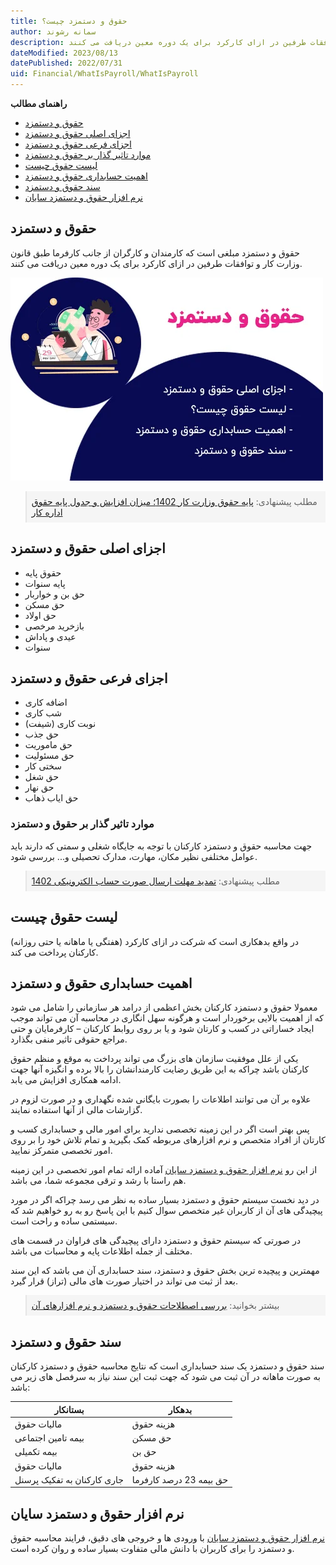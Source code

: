 ```yaml
---
title: حقوق و دستمزد چیست؟
author: سمانه رشوند  
description: مبلغی که کارمندان و کارگران از جانب کارفرما طبق قانون وزارت کار و توافقات طرفین در ازای کارکرد برای یک دوره معین دریافت می کنند.
dateModified: 2023/08/13  
datePublished: 2022/07/31 
uid: Financial/WhatIsPayroll/WhatIsPayroll  
---
```

**راهنمای مطالب**
- [حقوق و دستمزد](#حقوق-و-دستمزد)
- [اجزای اصلی حقوق و دستمزد](#اجزای-اصلی-حقوق-و-دستمزد)
- [اجزای فرعی حقوق و دستمزد](#اجزای-فرعی-حقوق-و-دستمزد)
- [موارد تاثیر گذار بر حقوق و دستمزد](#موارد-تاثیر-گذار-بر-حقوق-و-دستمزد)
- [لیست حقوق چیست](#لیست-حقوق-چیست)
- [اهمیت حسابداری حقوق و دستمزد](#اهمیت-حسابداری-حقوق-و-دستمزد)
- [سند حقوق و دستمزد](#سند-حقوق-و-دستمزد)
- [نرم افزار حقوق و دستمزد سایان](#نرم-افزار-حقوق-و-دستمزد-سایان)


## حقوق و دستمزد
حقوق و دستمزد مبلغی است که کارمندان و کارگران از جانب کارفرما طبق قانون وزارت کار و توافقات طرفین در ازای کارکرد برای یک دوره معین دریافت می کنند.

![حقوق و دستمزد](./Images/Salaries.webp)

<blockquote style="background-color:#f5f5f5; padding:0.5rem">
مطلب پیشنهادی: <a href="https://www.hooshkar.com/Wiki/Payroll/Payroll1401" target="_blank">پایه حقوق وزارت کار 1402؛ میزان افزایش و جدول پایه حقوق اداره کار
</a></blockquote>

## اجزای اصلی حقوق و دستمزد
*	حقوق پایه 
*	پایه سنوات
*	حق بن و خواربار
*	حق مسکن
*	حق اولاد
*	بازخرید مرخصی
*	عیدی و پاداش
*	سنوات

## اجزای فرعی حقوق و دستمزد
*	اضافه کاری
*	شب کاری
*	نوبت کاری (شیفت)
*	حق جذب
*	حق ماموریت
*	حق مسئولیت
*	سختی کار
*	حق شغل
*	حق نهار
*	حق ایاب ذهاب

### موارد تاثیر گذار بر حقوق و دستمزد

جهت محاسبه حقوق و دستمزد کارکنان با توجه به جایگاه شغلی و سمتی که دارند باید عوامل مختلفی نظیر مکان، مهارت، مدارک تحصیلی و... بررسی شود.

<blockquote style="background-color:#f5f5f5; padding:0.5rem">
مطلب پیشنهادی: <a href="https://www.hooshkar.com/Wiki/Financial/TaxPayersSystemUpdate" target="_blank">تمدید مهلت ارسال صورت حساب الکترونیکی 1402
</a></blockquote>

## لیست حقوق چیست

در واقع بدهکاری است که شرکت در ازای کارکرد (هفتگی یا ماهانه یا حتی روزانه) کارکنان پرداخت می کند.

## اهمیت حسابداری حقوق و دستمزد

معمولا حقوق و دستمزد کارکنان بخش اعظمی از درامد هر سازمانی را شامل می شود که از اهمیت بالایی برخوردار است و هرگونه سهل انگاری در محاسبه آن می تواند موجب ایجاد خساراتی در کسب و کارتان شود و یا بر روی روابط کارکنان – کارفرمایان و حتی مراجع حقوقی تاثیر
 منفی بگذارد.

یکی از علل موفقیت سازمان های بزرگ می تواند پرداخت به موقع و منظم حقوق کارکنان باشد چراکه به این طریق رضایت کارمندانشان را بالا برده و انگیزه آنها جهت ادامه همکاری افزایش می یابد.

علاوه بر آن می توانند اطلاعات را بصورت بایگانی شده نگهداری و در صورت لزوم در گزارشات مالی از آنها استفاده نمایند.

پس بهتر است اگر در این زمینه تخصصی ندارید برای امور مالی و حسابداری کسب و کارتان از افراد متخصص و نرم افزارهای مربوطه کمک بگیرید و تمام تلاش خود را بر روی امور تخصصی متمرکز نمایید. 

از این رو <a href="https://www.hooshkar.com/Software/Sayan/Module/Payroll" target="_blank">نرم افزار حقوق و دستمزد سایان</a> آماده ارائه تمام امور تخصصی در این زمینه هم راستا با رشد و ترقی مجموعه شما، می باشد.

در دید نخست سیستم حقوق و دستمزد بسیار ساده به نظر می رسد چراکه اگر در مورد پیچیدگی های آن از کاربران غیر متخصص سوال کنیم با این پاسخ رو به رو خواهیم شد که سیستمی ساده و راحت است.

در صورتی که سیستم حقوق و دستمزد دارای پیچیدگی های فراوان در قسمت های مختلف از جمله اطلاعات پایه و محاسبات می باشد.

مهمترین و پیچیده ترین بخش حقوق و دستمزد، سند حسابداری آن می باشد که این سند بعد از ثبت می تواند در اختیار صورت های مالی (تراز) قرار گیرد.

<blockquote style="background-color:#f5f5f5; padding:0.5rem">
بیشتر بخوانید: <a href="https://www.hooshkar.com/Wiki/Financial/AllAboutSalary" target="_blank">بررسی اصطلاحات حقوق و دستمزد و نرم افزارهای آن</a></blockquote>

## سند حقوق و دستمزد

سند حقوق و دستمزد یک سند حسابداری است که نتایج محاسبه حقوق و دستمزد کارکنان به صورت ماهانه در آن ثبت می شود که جهت ثبت این سند نیاز به سرفصل های زیر می باشد:

بستانکار | بدهکار
------------ | -------------
مالیات حقوق | هزینه حقوق
بیمه تامین اجتماعی |  حق مسکن
بیمه تکمیلی |  حق بن
مالیات حقوق | هزینه حقوق
جاری کارکنان به تفکیک پرسنل | حق بیمه 23 درصد کارفرما


## نرم افزار حقوق و دستمزد سایان

 [نرم افزار حقوق و دستمزد سایان](https://www.hooshkar.com/Software/Sayan/Module/Payroll) با ورودی ها و خروجی های دقیق، فرایند محاسبه حقوق و دستمزد را برای کاربران با دانش مالی متفاوت بسیار ساده و روان کرده است.


[حقوق و دستمزد]: #حقوق-و-دستمزد
[اجزای اصلی حقوق و دستمزد]: #اجزای-اصلی-حقوق-و-دستمزد
[اجزای فرعی حقوق و دستمزد]: #اجزای-فرعی-حقوق-و-دستمزد
[موارد تاثیر گذار بر حقوق و دستمزد]: #موارد-تاثیر-گذار-بر-حقوق-و-دستمزد
[لیست حقوق چیست]: #لیست-حقوق-چیست
[اهمیت حسابداری حقوق و دستمزد]: #اهمیت-حسابداری-حقوق-و-دستمزد
[سند حقوق و دستمزد]: #سند-حقوق-و-دستمزد
[نرم افزار حقوق و دستمزد سایان]: #نرم-افزار-حقوق-و-دستمزد-سایان